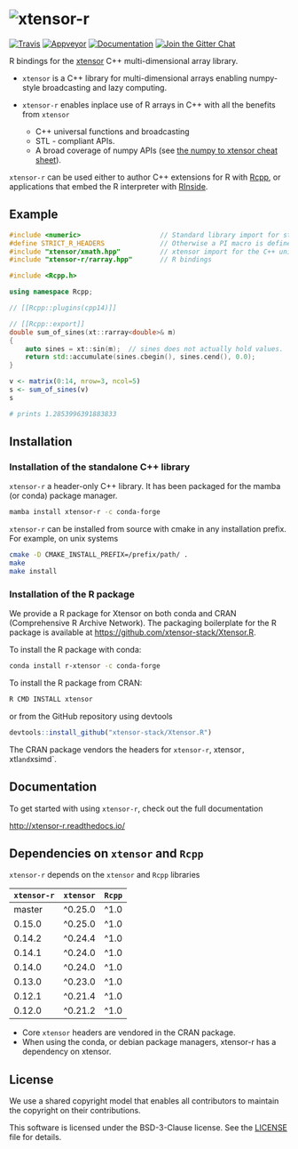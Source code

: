 # ![xtensor-r](docs/source/xtensor-r.svg)

[![Travis](https://travis-ci.org/xtensor-stack/xtensor-r.svg?branch=master)](https://travis-ci.org/xtensor-stack/xtensor-r)
[![Appveyor](https://ci.appveyor.com/api/projects/status/xulke75tfifvnmj6?svg=true)](https://ci.appveyor.com/project/xtensor-stack/xtensor-r)
[![Documentation](http://readthedocs.org/projects/xtensor-r/badge/?version=latest)](https://xtensor-r.readthedocs.io/en/latest/?badge=latest)
[![Join the Gitter Chat](https://badges.gitter.im/Join%20Chat.svg)](https://gitter.im/QuantStack/Lobby?utm_source=badge&utm_medium=badge&utm_campaign=pr-badge&utm_content=badge)

R bindings for the [xtensor](https://github.com/xtensor-stack/xtensor) C++ multi-dimensional array library.

 - `xtensor` is a C++ library for multi-dimensional arrays enabling numpy-style broadcasting and lazy computing.
 - `xtensor-r` enables inplace use of R arrays in C++ with all the benefits from `xtensor`

     - C++ universal functions and broadcasting
     - STL - compliant APIs.
     - A broad coverage of numpy APIs (see [the numpy to xtensor cheat sheet](http://xtensor.readthedocs.io/en/latest/numpy.html)).

`xtensor-r` can be used either to author C++ extensions for R with [Rcpp](https://github.com/RcppCore/Rcpp), or applications that embed the R interpreter with [RInside](https://github.com/eddelbuettel/rinside).

## Example

```cpp
#include <numeric>                    // Standard library import for std::accumulate
#define STRICT_R_HEADERS              // Otherwise a PI macro is defined in R
#include "xtensor/xmath.hpp"          // xtensor import for the C++ universal functions
#include "xtensor-r/rarray.hpp"       // R bindings

#include <Rcpp.h>

using namespace Rcpp;

// [[Rcpp::plugins(cpp14)]]

// [[Rcpp::export]]
double sum_of_sines(xt::rarray<double>& m)
{
    auto sines = xt::sin(m);  // sines does not actually hold values.
    return std::accumulate(sines.cbegin(), sines.cend(), 0.0);
}
```

```R
v <- matrix(0:14, nrow=3, ncol=5)
s <- sum_of_sines(v)
s

# prints 1.2853996391883833
```

## Installation

### Installation of the standalone C++ library

`xtensor-r` a header-only C++ library. It has been packaged for the mamba (or conda) package manager.

```bash
mamba install xtensor-r -c conda-forge
```

`xtensor-r` can be installed from source with cmake in any installation prefix. For example, on unix systems

```bash
cmake -D CMAKE_INSTALL_PREFIX=/prefix/path/ .
make
make install
```

### Installation of the R package

We provide a R package for Xtensor on both conda and CRAN (Comprehensive R Archive Network).
The packaging boilerplate for the R package is available at https://github.com/xtensor-stack/Xtensor.R.

To install the R package with conda:

```bash
conda install r-xtensor -c conda-forge
```

To install the R package from CRAN:

```bash
R CMD INSTALL xtensor
```

or from the GitHub repository using devtools

```R
devtools::install_github("xtensor-stack/Xtensor.R")
```

The CRAN package vendors the headers for `xtensor-r`, xtensor`, `xtl` and `xsimd`.

## Documentation

To get started with using `xtensor-r`, check out the full documentation

http://xtensor-r.readthedocs.io/

## Dependencies on `xtensor` and `Rcpp`

`xtensor-r` depends on the `xtensor` and `Rcpp` libraries

| `xtensor-r`  | `xtensor` | `Rcpp`   |
|--------------|-----------|----------|
| master       |  ^0.25.0  | ^1.0     |
| 0.15.0       |  ^0.25.0  | ^1.0     |
| 0.14.2       |  ^0.24.4  | ^1.0     |
| 0.14.1       |  ^0.24.0  | ^1.0     |
| 0.14.0       |  ^0.24.0  | ^1.0     |
| 0.13.0       |  ^0.23.0  | ^1.0     |
| 0.12.1       |  ^0.21.4  | ^1.0     |
| 0.12.0       |  ^0.21.2  | ^1.0     |

 - Core `xtensor` headers are vendored in the CRAN package.
 - When using the conda, or debian package managers, xtensor-r has a dependency on xtensor.

## License

We use a shared copyright model that enables all contributors to maintain the copyright on their contributions.

This software is licensed under the BSD-3-Clause license. See the [LICENSE](LICENSE) file for details.
